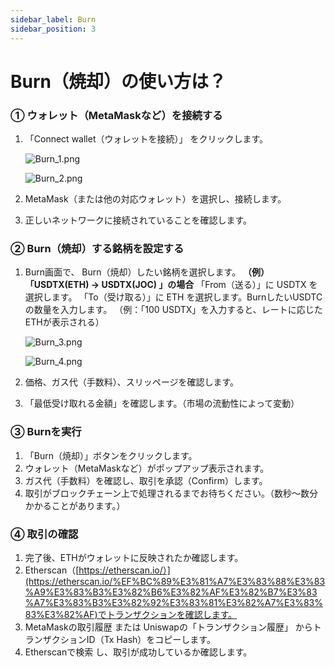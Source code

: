 ```yaml
---
sidebar_label: Burn
sidebar_position: 3
---
```


# Burn（焼却）の使い方は？

### **① ウォレット（MetaMaskなど）を接続する**

1. 「Connect wallet（ウォレットを接続）」 をクリックします。
    
    ![Burn_1.png](/img/docs/Burn_1.png)

    ![Burn_2.png](/img/docs/Burn_2.png)
        
2. MetaMask（または他の対応ウォレット）を選択し、接続します。
3. 正しいネットワークに接続されていることを確認します。

### **② Burn**（焼却）**する銘柄を設定する**

1. Burn画面で、 Burn（焼却）したい銘柄を選択します。
**（例）「USDTX(ETH) → USDTX(JOC) 」の場合**
「From（送る）」に USDTX を選択します。
「To（受け取る）」に ETH を選択します。BurnしたいUSDTCの数量を入力します。
（例：「100 USDTX」を入力すると、レートに応じたETHが表示される）
    
    ![Burn_3.png](/img/docs/Burn_3.png)
    
    ![Burn_4.png](/img/docs/Burn_4.png)
    
2. 価格、ガス代（手数料）、スリッページを確認します。
3. 「最低受け取れる金額」を確認します。（市場の流動性によって変動）

### **③ Burnを実行**

1. 「Burn（焼却）」ボタンをクリックします。
2. ウォレット（MetaMaskなど）がポップアップ表示されます。
3. ガス代（手数料）を確認し、取引を承認（Confirm）します。
4. 取引がブロックチェーン上で処理されるまでお待ちください。（数秒～数分かかることがあります。）

### **④ 取引の確認**

1. 完了後、ETHがウォレットに反映されたか確認します。
2. Etherscan（[https://etherscan.io/）](https://etherscan.io/%EF%BC%89%E3%81%A7%E3%83%88%E3%83%A9%E3%83%B3%E3%82%B6%E3%82%AF%E3%82%B7%E3%83%A7%E3%83%B3%E3%82%92%E3%83%81%E3%82%A7%E3%83%83%E3%82%AF)でトランザクションを確認します。
3. MetaMaskの取引履歴 または Uniswapの「トランザクション履歴」 からトランザクションID（Tx Hash）をコピーします。
4. Etherscanで検索 し、取引が成功しているか確認します。